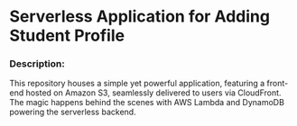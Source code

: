# Serverless Application for Adding Student Profile
### Description: 
This repository houses a simple yet powerful application, featuring a front-end hosted on Amazon S3, seamlessly delivered to users via CloudFront. The magic happens behind the scenes with AWS Lambda and DynamoDB powering the serverless backend.